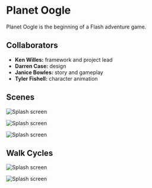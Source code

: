 # Planet Oogle 

Planet Oogle is the beginning of a Flash adventure game. 

## Collaborators 
* **Ken Willes:** framework and project lead
* **Darren Case:** design
* **Janice Bowles:** story and gameplay 
* **Tyler Fishell:** character animation

## Scenes

![Splash screen](http://kenwilles.com/images/resources/planet-oogle-splash-screen.jpg)

![Splash screen](http://kenwilles.com/images/resources/planet-oogle-cratergrave.jpg)

![Splash screen](http://kenwilles.com/images/resources/planet-oogle-cave.jpg)

## Walk Cycles

![Splash screen](http://kenwilles.com/images/resources/planet-oogle-captain.jpg)

![Splash screen](http://kenwilles.com/images/resources/planet-oogle-fuzzon.jpg)